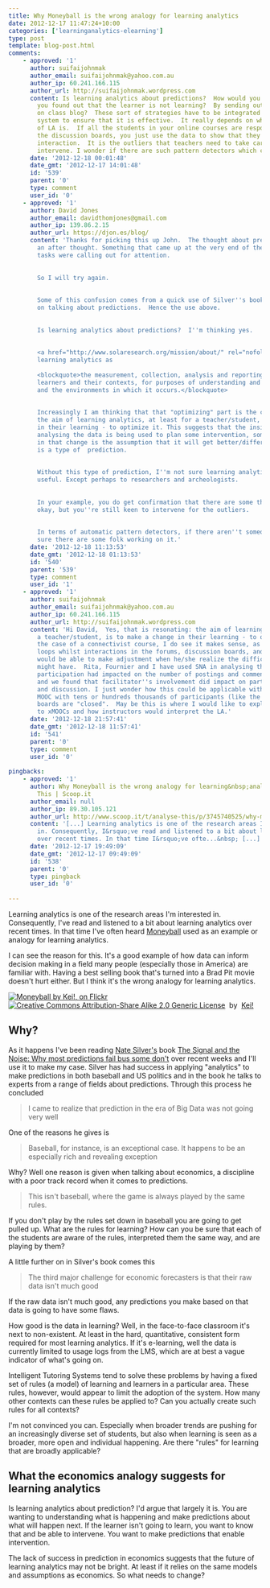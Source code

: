 ```yaml
---
title: Why Moneyball is the wrong analogy for learning analytics
date: 2012-12-17 11:47:24+10:00
categories: ['learninganalytics-elearning']
type: post
template: blog-post.html
comments:
    - approved: '1'
      author: suifaijohnmak
      author_email: suifaijohnmak@yahoo.com.au
      author_ip: 60.241.166.115
      author_url: http://suifaijohnmak.wordpress.com
      content: Is learning analytics about predictions?  How would you intervene when
        you found out that the learner is not learning?  By sending out emails or commenting
        on class blog?  These sort of strategies have to be integrated with a teacher-machine
        system to ensure that it is effective.  It really depends on what the purpose
        of LA is.  If all the students in your online courses are responding greatly to
        the discussion boards, you just use the data to show that they are having fruitful
        interaction.  It is the outliers that teachers need to take care of, and perhaps
        intervene. I wonder if there are such pattern detectors which could do this automatically.  John
      date: '2012-12-18 00:01:48'
      date_gmt: '2012-12-17 14:01:48'
      id: '539'
      parent: '0'
      type: comment
      user_id: '0'
    - approved: '1'
      author: David Jones
      author_email: davidthomjones@gmail.com
      author_ip: 139.86.2.15
      author_url: https://djon.es/blog/
      content: 'Thanks for picking this up John.  The thought about prediction was almost
        an after thought. Something that came up at the very end of the post when other
        tasks were calling out for attention.
    
    
        So I will try again.
    
    
        Some of this confusion comes from a quick use of Silver''s book which is focused
        on talking about predictions.  Hence the use above.
    
    
        Is learning analytics about predictions?  I''m thinking yes.
    
    
        <a href="http://www.solaresearch.org/mission/about/" rel="nofollow">SoLAR defines</a>
        learning analytics as
    
        <blockquote>the measurement, collection, analysis and reporting of data about
        learners and their contexts, for purposes of understanding and optimizing learning
        and the environments in which it occurs.</blockquote>
    
    
        Increasingly I am thinking that that "optimizing" part is the crux of it.  i.e.
        the aim of learning analytics, at least for a teacher/student, is to make a change
        in their learning - to optimize it. This suggests that the insight gained from
        analysing the data is being used to plan some intervention, some change. Embedded
        in that change is the assumption that it will get better/different.  To me this
        is a type of  prediction.
    
    
        Without this type of prediction, I''m not sure learning analytics is all that
        useful. Except perhaps to researchers and archeologists.
    
    
        In your example, you do get confirmation that there are some that are working
        okay, but you''re still keen to intervene for the outliers.
    
    
        In terms of automatic pattern detectors, if there aren''t someone already, I''m
        sure there are some folk working on it.'
      date: '2012-12-18 11:13:53'
      date_gmt: '2012-12-18 01:13:53'
      id: '540'
      parent: '539'
      type: comment
      user_id: '1'
    - approved: '1'
      author: suifaijohnmak
      author_email: suifaijohnmak@yahoo.com.au
      author_ip: 60.241.166.115
      author_url: http://suifaijohnmak.wordpress.com
      content: 'Hi David,  Yes, that is resonating: the aim of learning analytics, for
        a teacher/student, is to make a change in their learning - to optimize it. In
        the case of a connectivist course, I do see it makes sense, as there are feedback
        loops whilst interactions in the forums, discussion boards, and so the instructors
        would be able to make adjustment when he/she realize the difficulties that learners
        might have.  Rita, Fournier and I have used SNA in analysing the how facilitators''
        participation had impacted on the number of postings and comments by MOOCs participants,
        and we found that facilitator''s involvement did impact on participants'' engagement
        and discussion. I just wonder how this could be applicable with an instructivist
        MOOC with tens or hundreds thousands of participants (like the xMOOCs) where discussion
        boards are "closed".  May be this is where I would like to explore, if LA be applicable
        to xMOOCs and how instructors would interpret the LA.'
      date: '2012-12-18 21:57:41'
      date_gmt: '2012-12-18 11:57:41'
      id: '541'
      parent: '0'
      type: comment
      user_id: '0'
    
pingbacks:
    - approved: '1'
      author: Why Moneyball is the wrong analogy for learning&nbsp;analytics | Analyse
        This | Scoop.it
      author_email: null
      author_ip: 89.30.105.121
      author_url: http://www.scoop.it/t/analyse-this/p/3745740525/why-moneyball-is-the-wrong-analogy-for-learning-analytics
      content: '[...] Learning analytics is one of the research areas I&rsquo;m interested
        in. Consequently, I&rsquo;ve read and listened to a bit about learning analytics
        over recent times. In that time I&rsquo;ve ofte...&nbsp; [...]'
      date: '2012-12-17 19:49:09'
      date_gmt: '2012-12-17 09:49:09'
      id: '538'
      parent: '0'
      type: pingback
      user_id: '0'
    
---
```

Learning analytics is one of the research areas I'm interested in. Consequently, I've read and listened to a bit about learning analytics over recent times. In that time I've often heard [Moneyball](http://en.wikipedia.org/wiki/Moneyball) used as an example or analogy for learning analytics.

I can see the reason for this. It's a good example of how data can inform decision making in a field many people (especially those in America) are familiar with. Having a best selling book that's turned into a Brad Pit movie doesn't hurt either. But I think it's the wrong analogy for learning analytics.

[![Moneyball by Kei!, on Flickr](http://farm7.static.flickr.com/6161/6189594610_78033f5d76_m.jpg "Moneyball by Kei!, on Flickr")](http://www.flickr.com/photos/keinoguchi/6189594610/)  
[![Creative Commons Attribution-Share Alike 2.0 Generic License](http://i.creativecommons.org/l/by-sa/2.0/80x15.png "Creative Commons Attribution-Share Alike 2.0 Generic License")](http://creativecommons.org/licenses/by-sa/2.0/)  by  [Kei!](http://www.flickr.com/people/keinoguchi/) [](http://www.imagecodr.org/)

## Why?

As it happens I've been reading [Nate Silver's](http://en.wikipedia.org/wiki/Nate_Silver) book [The Signal and the Noise: Why most predictions fail bus some don't](http://www.amazon.com/dp/159420411X) over recent weeks and I'll use it to make my case. Silver has had success in applying "analytics" to make predictions in both baseball and US politics and in the book he talks to experts from a range of fields about predictions. Through this process he concluded

> I came to realize that prediction in the era of Big Data was not going very well

One of the reasons he gives is

> Baseball, for instance, is an exceptional case. It happens to be an especially rich and revealing exception

Why? Well one reason is given when talking about economics, a discipline with a poor track record when it comes to predictions.

> This isn't baseball, where the game is always played by the same rules.

If you don't play by the rules set down in baseball you are going to get pulled up. What are the rules for learning? How can you be sure that each of the students are aware of the rules, interpreted them the same way, and are playing by them?

A little further on in Silver's book comes this

> The third major challenge for economic forecasters is that their raw data isn't much good

If the raw data isn't much good, any predictions you make based on that data is going to have some flaws.

How good is the data in learning? Well, in the face-to-face classroom it's next to non-existent. At least in the hard, quantitative, consistent form required for most learning analytics. If it's e-learning, well the data is currently limited to usage logs from the LMS, which are at best a vague indicator of what's going on.

Intelligent Tutoring Systems tend to solve these problems by having a fixed set of rules (a model) of learning and learners in a particular area. These rules, however, would appear to limit the adoption of the system. How many other contexts can these rules be applied to? Can you actually create such rules for all contexts?

I'm not convinced you can. Especially when broader trends are pushing for an increasingly diverse set of students, but also when learning is seen as a broader, more open and individual happening. Are there "rules" for learning that are broadly applicable?

## What the economics analogy suggests for learning analytics

Is learning analytics about prediction? I'd argue that largely it is. You are wanting to understanding what is happening and make predictions about what will happen next. If the learner isn't going to learn, you want to know that and be able to intervene. You want to make predictions that enable intervention.

The lack of success in prediction in economics suggests that the future of learning analytics may not be bright. At least if it relies on the same models and assumptions as economics. So what needs to change?